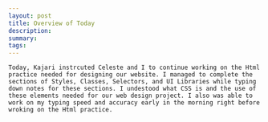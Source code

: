```yaml
---
layout: post
title: Overview of Today
description: 
summary: 
tags: 
---
```

	Today, Kajari instrcuted Celeste and I to continue working on the Html practice needed for designing our website. I managed to complete the sections of Styles, Classes, Selectors, and UI Libraries while typing down notes for these sections. I undestood what CSS is and the use of these elements needed for our web design project. I also was able to work on my typing speed and accuracy early in the morning right before wroking on the Html practice.